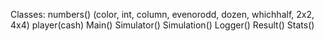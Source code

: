 Classes:
    numbers()
        (color, int, column, evenorodd, dozen, whichhalf, 2x2, 4x4)
    player(cash)
    Main()
    Simulator()
    Simulation()
    Logger()
    Result()
    Stats()